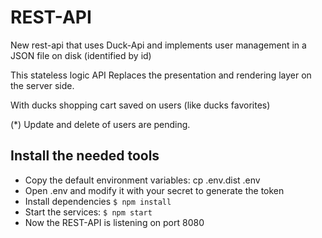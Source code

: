 # REST-API

New rest-api that uses Duck-Api and implements user management in a JSON file on disk (identified by id)

This stateless logic API Replaces the presentation and rendering layer on the server side.

With ducks shopping cart saved on users (like ducks favorites)

(*) Update and delete of users are pending.


## Install the needed tools

* Copy the default environment variables: cp .env.dist  .env
* Open .env and modify it with your secret to generate the token
* Install dependencies `$ npm install`
* Start the services: `$ npm start`
* Now the REST-API is listening on port 8080